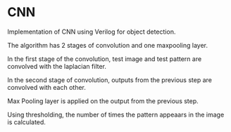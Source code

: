 # CNN
Implementation of CNN using Verilog for object detection.

The algorithm has 2 stages of convolution and one maxpooling layer. 

In the first stage of the convolution, test image and test pattern are convolved with the laplacian filter.

In the second stage of convolution, outputs from the previous step are convolved with each other.

Max Pooling layer is applied on the output from the previous step.

Using thresholding, the number of times the pattern appeaars in the image is calculated.
